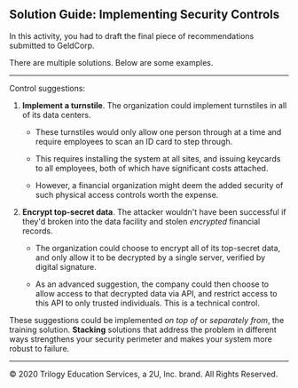 ## Solution Guide: Implementing Security Controls

In this activity, you had to draft the final piece of recommendations submitted to GeldCorp.

There are multiple solutions. Below are some examples.

---  

Control suggestions: 

1. **Implement a turnstile**. The organization could implement turnstiles in all of its data centers. 
    - These turnstiles would only allow one person through at a time and require employees to scan an ID card to step through. 

    - This requires installing the system at all sites, and issuing keycards to all employees, both of which have significant costs attached. 

    - However, a financial organization might deem the added security of such physical access controls worth the expense.
  
2. **Encrypt top-secret data**. The attacker wouldn't have been successful if they'd broken into the data facility and stolen _encrypted_ financial records. 
    - The organization could choose to encrypt all of its top-secret data, and only allow it to be decrypted by a single server, verified by digital signature. 
    
    - As an advanced suggestion, the company could then choose to allow access to that decrypted data via API, and restrict access to this API to only trusted individuals. This is a technical control.

These suggestions could be implemented _on top of_ or _separately from_, the training solution. **Stacking** solutions that address the problem in different ways strengthens your security perimeter and makes your system more robust to failure.


---
© 2020 Trilogy Education Services, a 2U, Inc. brand. All Rights Reserved.
